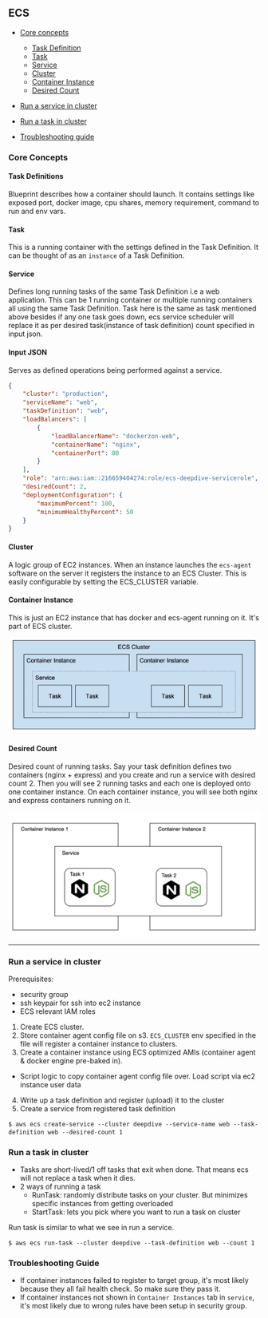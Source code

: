 ## ECS

- [Core concepts](#core-concepts)
  - [Task Definition](#task-definition)
  - [Task](#task)
  - [Service](#service)
  - [Cluster](#cluster)
  - [Container Instance](#container-instance)
  - [Desired Count](#desired-count)

- [Run a service in cluster](#run-a-service-in-cluster)
- [Run a task in cluster](#run-a-task-in-cluster)
- [Troubleshooting guide](#troubleshooting-guide)

### Core Concepts

#### Task Definitions
Blueprint describes how a container should launch. It contains settings like exposed port, docker image, cpu shares, memory requirement, command to run and env vars.

#### Task
This is a running container with the settings defined in the Task Definition. It can be thought of as an `instance` of a Task Definition.

#### Service
Defines long running tasks of the same Task Definition i.e a web application. This can be 1 running container or multiple running containers all using the same Task Definition. Task here is the same as task mentioned above besides if any one task goes down, ecs service scheduler will replace it as per desired task(instance of task definition) count specified in input json.

#### Input JSON
Serves as defined operations being performed against a service.

```json
{
    "cluster": "production",
    "serviceName": "web",
    "taskDefinition": "web",
    "loadBalancers": [
        {
            "loadBalancerName": "dockerzon-web",
            "containerName": "nginx",
            "containerPort": 80
        }
    ],
    "role": "arn:aws:iam::216659404274:role/ecs-deepdive-servicerole",
    "desiredCount": 2,
    "deploymentConfiguration": {
        "maximumPercent": 100,
        "minimumHealthyPercent": 50
    }
}
```

#### Cluster
A logic group of EC2 instances. When an instance launches the `ecs-agent` software on the server it registers the instance to an ECS Cluster. This is easily configurable by setting the ECS_CLUSTER variable.

#### Container Instance
This is just an EC2 instance that has docker and ecs-agent running on it. It's part of ECS cluster.

![ecs arch](ecs-arch.png)

#### Desired Count
Desired count of running tasks. Say your task definition defines two containers (nginx + express) and you create and run a service with desired count 2. Then you will see 2 running tasks and each one is deployed onto one container instance. On each container instance, you will see both nginx and express containers running on it.

![run service](run-service.png)

---

### Run a service in cluster

Prerequisites:

- security group
- ssh keypair for ssh into ec2 instance
- ECS relevant IAM roles

1. Create ECS cluster.
2. Store container agent config file on s3. `ECS_CLUSTER` env specified in the file will register a container instance to clusters.
3. Create a container instance using ECS optimized AMIs (container agent & docker engine pre-baked in).
  - Script logic to copy container agent config file over. Load script via ec2 instance user data
4. Write up a task definition and register (upload) it to the cluster
5. Create a service from registered task definition

```shell
$ aws ecs create-service --cluster deepdive --service-name web --task-definition web --desired-count 1
```

### Run a task in cluster

- Tasks are short-lived/1 off tasks that exit when done. That means ecs will not replace a task when it dies.
- 2 ways of running a task
  - RunTask: randomly distribute tasks on your cluster. But minimizes specific instances from getting overloaded
  - StartTask: lets you pick where you want to run a task on cluster

Run task is similar to what we see in run a service.

```shell
$ aws ecs run-task --cluster deepdive --task-definition web --count 1
```

### Troubleshooting Guide

- If container instances failed to register to target group, it's most likely because they all fail health check. So make sure they pass it.
- If container instances not shown in `Container Instances` tab in `service`, it's most likely due to wrong rules have been setup in security group.















